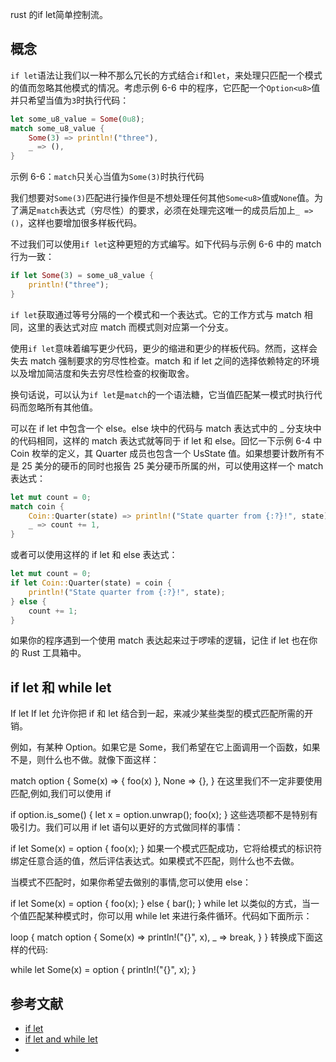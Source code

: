 rust 的if let简单控制流。
<!--more-->

## 概念

`if let`语法让我们以一种不那么冗长的方式结合`if`和`let`，来处理只匹配一个模式的值而忽略其他模式的情况。考虑示例 6-6 中的程序，它匹配一个`Option<u8>`值并只希望当值为`3`时执行代码：
```rust
let some_u8_value = Some(0u8);
match some_u8_value {
    Some(3) => println!("three"),
    _ => (),
}
```
示例 6-6：`match`只关心当值为`Some(3)`时执行代码

我们想要对`Some(3)`匹配进行操作但是不想处理任何其他`Some<u8>`值或`None`值。为了满足`match`表达式（穷尽性）的要求，必须在处理完这唯一的成员后加上`_ => ()`，这样也要增加很多样板代码。

不过我们可以使用`if let`这种更短的方式编写。如下代码与示例 6-6 中的 match 行为一致：
```rust
if let Some(3) = some_u8_value {
    println!("three");
}
```
`if let`获取通过等号分隔的一个模式和一个表达式。它的工作方式与 match 相同，这里的表达式对应 match 而模式则对应第一个分支。

使用`if let`意味着编写更少代码，更少的缩进和更少的样板代码。然而，这样会失去 match 强制要求的穷尽性检查。match 和 if let 之间的选择依赖特定的环境以及增加简洁度和失去穷尽性检查的权衡取舍。

换句话说，可以认为`if let`是`match`的一个语法糖，它当值匹配某一模式时执行代码而忽略所有其他值。

可以在 if let 中包含一个 else。else 块中的代码与 match 表达式中的 _ 分支块中的代码相同，这样的 match 表达式就等同于 if let 和 else。回忆一下示例 6-4 中 Coin 枚举的定义，其 Quarter 成员也包含一个 UsState 值。如果想要计数所有不是 25 美分的硬币的同时也报告 25 美分硬币所属的州，可以使用这样一个 match 表达式：

```rust
let mut count = 0;
match coin {
    Coin::Quarter(state) => println!("State quarter from {:?}!", state),
    _ => count += 1,
}
```
或者可以使用这样的 if let 和 else 表达式：
```rust
let mut count = 0;
if let Coin::Quarter(state) = coin {
    println!("State quarter from {:?}!", state);
} else {
    count += 1;
}
```
如果你的程序遇到一个使用 match 表达起来过于啰嗦的逻辑，记住 if let 也在你的 Rust 工具箱中。

## if let 和 while let
If let
If let 允许你把 if 和 let 结合到一起，来减少某些类型的模式匹配所需的开销。

例如，有某种 Option<T>。如果它是 Some<T>，我们希望在它上面调用一个函数，如果不是，则什么也不做。就像下面这样：

match option {
Some(x) => { foo(x) },
None => {},
}
在这里我们不一定非要使用匹配,例如,我们可以使用 if

if option.is_some() {
let x = option.unwrap();
foo(x);
}
这些选项都不是特别有吸引力。我们可以用 if let 语句以更好的方式做同样的事情：

if let Some(x) = option {
foo(x);
}
如果一个模式匹配成功，它将给模式的标识符绑定任意合适的值，然后评估表达式。如果模式不匹配，则什么也不去做。

当模式不匹配时，如果你希望去做别的事情,您可以使用 else：

if let Some(x) = option {
foo(x);
} else {
bar();
}
while let
以类似的方式，当一个值匹配某种模式时，你可以用 while let 来进行条件循环。代码如下面所示：

loop {
match option {
Some(x) => println!("{}", x),
_ => break,
}
}
转换成下面这样的代码:

while let Some(x) = option {
println!("{}", x);
}


## 参考文献

- [if let](https://kaisery.github.io/trpl-zh-cn/ch06-03-if-let.html)
- [if let and while let](https://wiki.jikexueyuan.com/project/rust/if-let.html)
- []()


